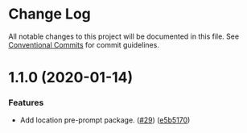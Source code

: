 # Change Log

All notable changes to this project will be documented in this file.
See [Conventional Commits](https://conventionalcommits.org) for commit guidelines.

# 1.1.0 (2020-01-14)


### Features

* Add location pre-prompt package. ([#29](https://git.faithlife.dev/Logos/FaithlifeEquipment/issues/29)) ([e5b5170](https://git.faithlife.dev/Logos/FaithlifeEquipment/commits/e5b51708d07fd72bc1ccd6df65a35d53ef6cdaf3))
